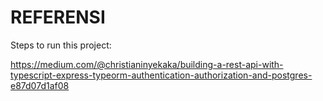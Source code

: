 # REFERENSI 

Steps to run this project:

<a>https://medium.com/@christianinyekaka/building-a-rest-api-with-typescript-express-typeorm-authentication-authorization-and-postgres-e87d07d1af08</a>
